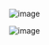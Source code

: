 ![image](https://user-images.githubusercontent.com/46083045/210067488-3296449c-681a-4b55-916d-d30e107b7c6b.png)

![image](https://user-images.githubusercontent.com/46083045/210068239-45523349-1da9-40a9-b272-52c6aedf7139.png)
